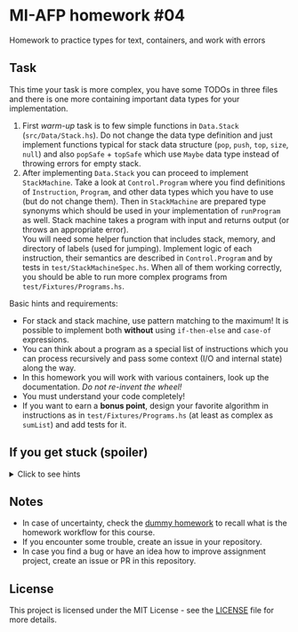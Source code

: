 # MI-AFP homework #04

Homework to practice types for text, containers, and work with errors

## Task

This time your task is more complex, you have some TODOs in three files and there is one more containing important data types for your implementation.

1. First *warm-up* task is to few simple functions in `Data.Stack` (`src/Data/Stack.hs`). Do not change the data type definition and just implement functions typical for stack data structure (`pop`, `push`, `top`, `size`, `null`) and also `popSafe` + `topSafe` which use `Maybe` data type instead of throwing errors for empty stack.
2. After implementing `Data.Stack` you can proceed to implement `StackMachine`. Take a look at `Control.Program` where you find definitions of `Instruction`, `Program`, and other data types which you have to use (but do not change them). Then in `StackMachine` are prepared type synonyms which should be used in your implementation of `runProgram` as well. Stack machine takes a program with input and returns output (or throws an appropriate error).   
  You will need some helper function that includes stack, memory, and directory of labels (used for jumping). Implement logic of each instruction, their semantics are described in `Control.Program` and by tests in `test/StackMachineSpec.hs`. When all of them working correctly, you should be able to run more complex programs from `test/Fixtures/Programs.hs`.

Basic hints and requirements:

* For stack and stack machine, use pattern matching to the maximum! It is possible to implement both **without** using `if-then-else` and `case-of` expressions. 
* You can think about a program as a special list of instructions which you can process recursively and pass some context (I/O and internal state) along the way.
* In this homework you will work with various containers, look up the documentation. *Do not re-invent the wheel!*
* You must understand your code completely!
* If you want to earn a **bonus point**, design your favorite algorithm in instructions as in `test/Fixtures/Programs.hs` (at least as complex as `sumList`) and add tests for it.

## If you get stuck (spoiler)

<p>
<details>
<summary>Click to see hints</summary>

* You need to use recursion to process instructions, passing "stack machine state" and then return the output back. You will need some helper function for that as `runProgram` is high-level.
* It is essential to use pattern matching to check correctness of the "stack machine state" (assumptions to execute a specific instructions, e.g. if there is a value on top of stack). Avoid conditions and `case` on the right side of `=`. Recall that you can use "deeper" pattern matching (e.g., `foo (Maybe (x:xs))`) and that you should use wildcard `_` if you don't need the value.
* Think about each instruction separately... when everything ready, you can think about being DRY (helper functions, or using order for pattern matching). Of course, start with simpler `TV`+`WR`+`RD`, then proceed with math instructions, then memory, and finish with jumps.
* Once you encounter error, do not continue with recursion.
* For jump instruction, first construct the map with labels as keys and programs as values. This map you will then pass all the time without changing. There are no global variables! There is no mutability!
* If still stuck, ask in issue or MR.

</details>
</p>

## Notes

 * In case of uncertainty, check the [dummy homework](https://github.com/MI-AFP/hw00) to recall what is the homework workflow for this course.
 * If you encounter some trouble, create an issue in your repository.
 * In case you find a bug or have an idea how to improve assignment project, create an issue or PR in this repository.

## License

This project is licensed under the MIT License - see the [LICENSE](LICENSE)
file for more details.
